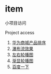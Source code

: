 

# item
小项目访问

Project access

1. [华为商城产品排序][1]
2. [瀑布流效果][2]
3. [左右轮播图](http://www.montyyuan.com/item/轮播(左右)/index.html) 
4. [渐显轮播图](http://www.montyyuan.com/item/轮播(渐显)/index.html)
4. [百度一下](http://www.montyyuan.com/item/百度一下/index.html)

[1]:	http://www.montyyuan.com/item/%E5%8D%8E%E4%B8%BA%E5%95%86%E5%9F%8E%E4%BA%A7%E5%93%81%E6%8E%92%E5%BA%8F/index.html
[2]:	http://www.montyyuan.com/item/%E7%80%91%E5%B8%83%E6%B5%81/index.html
